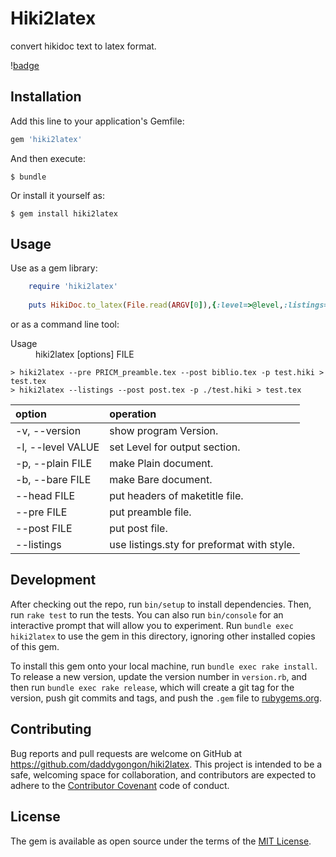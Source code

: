 # Hiki2latex
convert hikidoc text to latex format.

\![badge](https://badge.fury.io/rb/hiki2latex.png)

## Installation
Add this line to your application's Gemfile:
```ruby
gem 'hiki2latex'
```
And then execute:
```
$ bundle
```
Or install it yourself as:
```
$ gem install hiki2latex
```

## Usage
Use as a gem library:
```ruby
    require 'hiki2latex'
    
    puts HikiDoc.to_latex(File.read(ARGV[0]),{:level=>@level,:listings=>@listings})
```

or as a command line tool:

<dl>
<dt>Usage</dt><dd> hiki2latex [options] FILE</dd>
</dl>

```
> hiki2latex --pre PRICM_preamble.tex --post biblio.tex -p test.hiki > test.tex
> hiki2latex --listings --post post.tex -p ./test.hiki > test.tex
```

| option | operation|
|:----|:----|
|    -v, --version     |           show program Version.|
|    -l, --level VALUE |               set Level for output section.|
|    -p, --plain FILE  |               make Plain document.|
|    -b, --bare FILE   |               make Bare document.|
|        --head FILE   |               put headers of maketitle file.|
|        --pre FILE    |               put preamble file.|
|        --post FILE   |               put post file.|
|        --listings    |               use listings.sty for preformat with style.|


## Development
After checking out the repo, run `bin/setup` to install dependencies. Then, run `rake test` to run the tests. You can also run `bin/console` for an interactive prompt that will allow you to experiment. Run `bundle exec hiki2latex` to use the gem in this directory, ignoring other installed copies of this gem.

To install this gem onto your local machine, run `bundle exec rake install`. To release a new version, update the version number in `version.rb`, and then run `bundle exec rake release`, which will create a git tag for the version, push git commits and tags, and push the `.gem` file to [rubygems.org](https://rubygems.org).

## Contributing
Bug reports and pull requests are welcome on GitHub at https://github.com/daddygongon/hiki2latex. This project is intended to be a safe, welcoming space for collaboration, and contributors are expected to adhere to the [Contributor Covenant](contributor-covenant.org) code of conduct.

## License
The gem is available as open source under the terms of the [MIT License](http://opensource.org/licenses/MIT).
